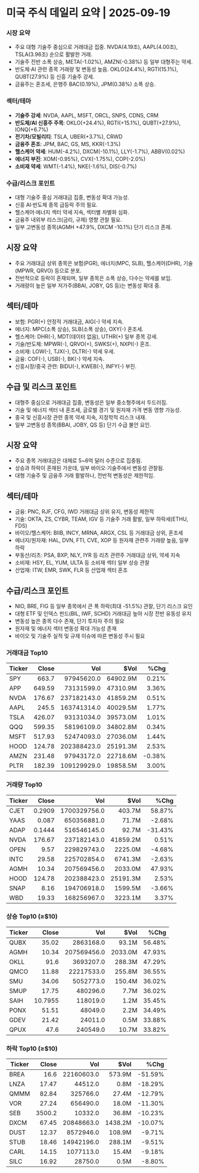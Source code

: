 # 미국 주식 데일리 요약 | 2025-09-19

### 시장 요약
- 주요 대형 기술주 중심으로 거래대금 집중. NVDA(4.19조), AAPL(4.00조), TSLA(3.96조) 순으로 활발한 거래.
- 기술주 전반 소폭 상승, META(-1.02%), AMZN(-0.38%) 등 일부 대형주는 약세.
- 반도체·AI 관련 종목 거래량 및 변동성 높음. OKLO(24.4%), RGTI(15.1%), QUBT(27.9%) 등 신흥 기술주 강세.
- 금융주는 혼조세, 은행주 BAC(0.19%), JPM(0.38%) 소폭 상승.

### 섹터/테마
- **기술주 강세**: NVDA, AAPL, MSFT, ORCL, SNPS, CDNS, CRM
- **반도체/AI 신흥주 주목**: OKLO(+24.4%), RGTI(+15.1%), QUBT(+27.9%), IONQ(+6.7%)
- **전기차/모빌리티**: TSLA, UBER(+3.7%), CRWD
- **금융주 혼조**: JPM, BAC, GS, MS, KKR(-1.3%)
- **헬스케어 약세**: HUM(-4.2%), DXCM(-10.1%), LLY(-1.7%), ABBV(0.02%)
- **에너지 부진**: XOM(-0.95%), CVX(-1.75%), COP(-2.0%)
- **소비재 약세**: WMT(-1.4%), NKE(-1.6%), DIS(-0.7%)

### 수급/리스크 포인트
- 대형 기술주 중심 거래대금 집중, 변동성 확대 가능성.
- 신흥 AI·반도체 종목 급등락 주의 필요.
- 헬스케어·에너지 섹터 약세 지속, 섹터별 차별화 심화.
- 금융주 내외부 리스크(금리, 규제) 영향 관찰 필요.
- 일부 고변동성 종목(AGMH +47.9%, DXCM -10.1%) 단기 리스크 존재.

## 시장 요약
- 주요 거래대금 상위 종목은 보험(PGR), 에너지(MPC, SLB), 헬스케어(DHR), 기술(MPWR, QRVO) 등으로 분포.
- 전반적으로 등락이 혼재되며, 일부 종목은 소폭 상승, 다수는 약세를 보임.
- 거래량이 높은 일부 저가주(BBAI, JOBY, QS 등)는 변동성 확대 중.

## 섹터/테마
- 보험: PGR(+) 안정적 거래대금, AIG(-) 약세 지속.
- 에너지: MPC(소폭 상승), SLB(소폭 상승), OXY(-) 혼조세.
- 헬스케어: DHR(-), MDT(데이터 없음), UTHR(+) 일부 종목 강세.
- 기술/반도체: MPWR(-), QRVO(+), SWKS(+), NXPI(-) 혼조.
- 소비재: LOW(-), TJX(-), DLTR(-) 약세 우세.
- 금융: COF(-), USB(-), BK(-) 약세 지속.
- 신흥시장/중국 관련: BIDU(-), KWEB(-), INFY(-) 부진.

## 수급 및 리스크 포인트
- 대형주 중심으로 거래대금 집중, 변동성은 일부 중소형주에서 두드러짐.
- 기술 및 에너지 섹터 내 혼조세, 글로벌 경기 및 원자재 가격 변동 영향 가능성.
- 중국 및 신흥시장 관련 종목 약세 지속, 지정학적 리스크 내재.
- 일부 고변동성 종목(BBAI, JOBY, QS 등) 단기 수급 불안 요인.

## 시장 요약
- 주요 종목 거래대금은 대체로 5~6억 달러 수준으로 집중됨.  
- 상승과 하락이 혼재된 가운데, 일부 바이오·기술주에서 변동성 관찰됨.  
- 대형 기술주 및 금융주 거래 활발하나, 전반적 변동성은 제한적임.

## 섹터/테마
- 금융: PNC, RJF, CFG, IWD 거래대금 상위 유지, 변동성 제한적  
- 기술: OKTA, ZS, CYBR, TEAM, IGV 등 기술주 거래 활발, 일부 하락세(ETHU, FDS)  
- 바이오/헬스케어: BIIB, INCY, MRNA, ARGX, CSL 등 거래대금 상위, 혼조세  
- 에너지/원자재: HAL, DVN, FTI, CVE, XOP 등 원자재 관련주 거래량 높음, 일부 하락  
- 부동산/리츠: PSA, BXP, NLY, IYR 등 리츠 관련주 거래대금 상위, 약세 지속  
- 소비재: HSY, EL, YUM, ULTA 등 소비재 섹터 일부 상승 관찰  
- 산업재: ITW, EMR, SWK, FLR 등 산업재 섹터 혼조

## 수급/리스크 포인트
- NIO, BRE, FIG 등 일부 종목에서 큰 폭 하락(최대 -51.5%) 관찰, 단기 리스크 요인  
- 대형 ETF 및 인덱스 펀드(BIL, IWF, SCHD) 거래대금 높아 시장 전반 유동성 유지  
- 변동성 높은 종목 다수 존재, 단기 투자자 주의 필요  
- 원자재 및 에너지 섹터 변동성 확대 가능성 존재  
- 바이오 및 기술주 실적 및 규제 이슈에 따른 변동성 주시 필요

### 거래대금 Top10
| Ticker | Close | Vol | $Vol | %Chg |
|---|---:|---:|---:|---:|
| SPY | 663.7 | 97945620.0 | 64902.9M | 0.21% |
| APP | 649.59 | 73131599.0 | 47310.9M | 3.36% |
| NVDA | 176.67 | 237182143.0 | 41859.2M | 0.51% |
| AAPL | 245.5 | 163741314.0 | 40029.5M | 1.77% |
| TSLA | 426.07 | 93131034.0 | 39573.0M | 1.01% |
| QQQ | 599.35 | 58196109.0 | 34802.8M | 0.34% |
| MSFT | 517.93 | 52474093.0 | 27036.0M | 1.44% |
| HOOD | 124.78 | 202388423.0 | 25191.3M | 2.53% |
| AMZN | 231.48 | 97943172.0 | 22718.6M | -0.38% |
| PLTR | 182.39 | 109129929.0 | 19858.5M | 3.00% |

### 거래량 Top10
| Ticker | Close | Vol | $Vol | %Chg |
|---|---:|---:|---:|---:|
| CJET | 0.2909 | 1700329756.0 | 403.7M | 58.87% |
| YAAS | 0.087 | 650356881.0 | 71.7M | -2.68% |
| ADAP | 0.1444 | 516546145.0 | 92.7M | -31.43% |
| NVDA | 176.67 | 237182143.0 | 41859.2M | 0.51% |
| OPEN | 9.57 | 229829743.0 | 2225.0M | -4.68% |
| INTC | 29.58 | 225702854.0 | 6741.3M | -2.63% |
| AGMH | 10.34 | 207569456.0 | 2033.0M | 47.93% |
| HOOD | 124.78 | 202388423.0 | 25191.3M | 2.53% |
| SNAP | 8.16 | 194706918.0 | 1599.5M | -3.66% |
| WBD | 19.33 | 168256967.0 | 3223.1M | 3.37% |

### 상승 Top10 (≥$10)
| Ticker | Close | Vol | $Vol | %Chg |
|---|---:|---:|---:|---:|
| QUBX | 35.02 | 2863168.0 | 93.1M | 56.48% |
| AGMH | 10.34 | 207569456.0 | 2033.0M | 47.93% |
| OKLL | 91.6 | 3693207.0 | 288.3M | 47.29% |
| QMCO | 11.88 | 22217533.0 | 255.8M | 36.55% |
| SMU | 34.06 | 5052773.0 | 150.4M | 36.02% |
| SMUP | 17.75 | 480296.0 | 7.7M | 36.02% |
| SAIH | 10.7955 | 118019.0 | 1.2M | 35.45% |
| PONX | 51.51 | 48049.0 | 2.2M | 34.49% |
| GDEV | 21.42 | 24011.0 | 0.5M | 33.88% |
| QPUX | 47.6 | 240549.0 | 10.7M | 33.82% |

### 하락 Top10 (≥$10)
| Ticker | Close | Vol | $Vol | %Chg |
|---|---:|---:|---:|---:|
| BREA | 16.6 | 22160603.0 | 573.9M | -51.59% |
| LNZA | 17.47 | 44512.0 | 0.8M | -18.29% |
| QMMM | 82.84 | 325766.0 | 27.4M | -12.79% |
| VOR | 27.24 | 656490.0 | 18.0M | -11.30% |
| SEB | 3500.2 | 10332.0 | 36.8M | -10.23% |
| DXCM | 67.45 | 20848663.0 | 1438.2M | -10.07% |
| DUST | 12.37 | 8572946.0 | 108.9M | -9.71% |
| STUB | 18.46 | 14942196.0 | 288.1M | -9.51% |
| CARL | 14.15 | 1077113.0 | 15.4M | -9.18% |
| SILC | 16.92 | 28750.0 | 0.5M | -8.80% |

